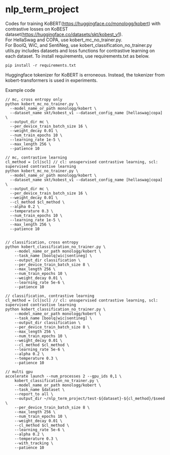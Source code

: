 # nlp_term_project
Codes for training KoBERT(https://huggingface.co/monologg/kobert) with contrastive losses on KoBEST dataset(https://huggingface.co/datasets/skt/kobest_v1).   
For HellaSwag and COPA, use kobert_mc_no_trainer.py.   
For BoolQ, WiC, and SentiNeg, use kobert_classification_no_trainer.py
utils.py includes datasets and loss functions for contrastive learning on each dataset.
To install requirements, use requirements.txt as below.
```
pip install -r requirements.txt
```
Huggingface tokenizer for KoBERT is erroneous. Instead, the tokenizer from kobert-transformers is used in experiments.

Example code
```
// mc, cross entropy only
python kobert_mc_no_trainer.py \
  --model_name_or_path monologg/kobert \
  --dataset_name skt/kobest_v1 --dataset_config_name [hellaswag|copa] \
  --output_dir mc \
  --per_device_train_batch_size 16 \
  --weight_decay 0.01 \
  --num_train_epochs 10 \
  --learning_rate 1e-5 \
  --max_length 256 \
  --patience 10
  
// mc, contrastive learning
cl_method = [cl|scl] // cl: unsupervised contrastive learning, scl: supervised contrastive learning
python kobert_mc_no_trainer.py \
  --model_name_or_path monologg/kobert \
  --dataset_name skt/kobest_v1 --dataset_config_name [hellaswag|copa] \
  --output_dir mc \
  --per_device_train_batch_size 16 \
  --weight_decay 0.01 \
  --cl_method $cl_method \
  --alpha 0.2 \
  --temperature 0.3 \
  --num_train_epochs 10 \
  --learning_rate 1e-5 \
  --max_length 256 \
  --patience 10


// classification, cross entropy
python kobert_classification_no_trainer.py \
    --model_name_or_path monologg/kobert \
    --task_name [boolq|wic|sentineg] \
    --output_dir classification \
    --per_device_train_batch_size 8 \
    --max_length 256 \
    --num_train_epochs 10 \
    --weight_decay 0.01 \
    --learning_rate 5e-6 \
    --patience 10

// classification, contrastive learning
cl_method = [cl|scl] // cl: unsupervised contrastive learning, scl: supervised contrastive learning
python kobert_classification_no_trainer.py \
    --model_name_or_path monologg/kobert \
    --task_name [boolq|wic|sentineg] \
    --output_dir classification \
    --per_device_train_batch_size 8 \
    --max_length 256 \
    --num_train_epochs 10 \
    --weight_decay 0.01 \
    --cl_method $cl_method \
    --learning_rate 5e-6 \
    --alpha 0.2 \
    --temperature 0.3 \
    --patience 10
    
// multi gpu
accelerate launch --num_processes 2 --gpu_ids 0,1 \
    kobert_classification_no_trainer.py \
    --model_name_or_path monologg/kobert \
    --task_name $dataset \
    --report_to all \
    --output_dir ~/nlp_term_project/test-${dataset}-${cl_method}/$seed \
    --per_device_train_batch_size 8 \
    --max_length 256 \
    --num_train_epochs 10 \
    --weight_decay 0.01 \
    --cl_method $cl_method \
    --learning_rate 5e-6 \
    --alpha 0.2 \
    --temperature 0.3 \
    --with_tracking \
    --patience 10
```